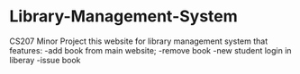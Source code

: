 # Library-Management-System
CS207 Minor Project
this website for library management system 
that 
features:
-add book from main website;
-remove book
-new student login in liberay
-issue book 
